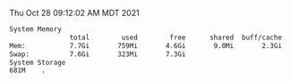 Thu Oct 28 09:12:02 AM MDT 2021
```bash
System Memory
               total        used        free      shared  buff/cache   available
Mem:           7.7Gi       759Mi       4.6Gi       9.0Mi       2.3Gi       6.6Gi
Swap:          7.6Gi       323Mi       7.3Gi
System Storage
681M	.
```
```bash
